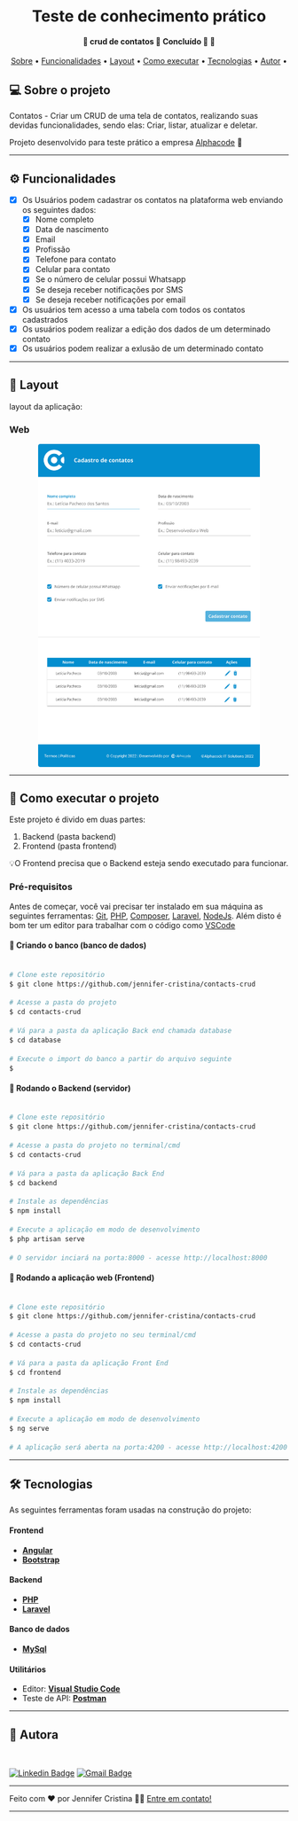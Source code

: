 <h1 align="center">
     Teste de conhecimento prático 
</h1>

<h4 align="center"> 
	🚧  crud de contatos 🚀 Concluído 🚀 🚧
</h4>

<p align="center">
 <a href="#-sobre-o-projeto">Sobre</a> •
 <a href="#-funcionalidades">Funcionalidades</a> •
 <a href="#-layout">Layout</a> • 
 <a href="#-como-executar-o-projeto">Como executar</a> • 
 <a href="#-tecnologias">Tecnologias</a> • 
 <a href="#-autor">Autor</a> • 
</p>


## 💻 Sobre o projeto

Contatos - Criar um CRUD de uma tela de contatos, realizando suas devidas funcionalidades, sendo elas: Criar, listar, atualizar e deletar.


Projeto desenvolvido para teste prático a empresa [Alphacode](https://site.alphacode.com.br/) :office:

---

## ⚙️ Funcionalidades

- [x] Os Usuários podem cadastrar os contatos na plataforma web enviando os seguintes dados:
  - [x] Nome completo
  - [x] Data de nascimento
  - [x] Email
  - [x] Profissão
  - [x] Telefone para contato
  - [x] Celular para contato
  - [x] Se o número de celular possui Whatsapp 
  - [x] Se deseja receber notificações por SMS
  - [x] Se deseja receber notificações por email

- [x] Os usuários tem acesso a uma tabela com todos os contatos cadastrados
- [x] Os usuários podem realizar a edição dos dados de um determinado contato
- [x] Os usuários podem realizar a exlusão de um determinado contato

---

## 🎨 Layout

layout da aplicação:

### Web

<p align="center" style="display: flex; align-items: flex-start; justify-content: center;">
  <img alt="layout" title="#layout" src="./frontend/src/assets/wireframe.jpg" width="400px">
</p>

---

## 🚀 Como executar o projeto

Este projeto é divido em duas partes:
1. Backend (pasta backend) 
2. Frontend (pasta frontend)

💡O Frontend precisa que o Backend esteja sendo executado para funcionar.

### Pré-requisitos

Antes de começar, você vai precisar ter instalado em sua máquina as seguintes ferramentas:
[Git](https://git-scm.com), [PHP](https://www.php.net/), [Composer](https://getcomposer.org/), [Laravel](https://laravel.com/), [NodeJs](https://nodejs.org/en). 
Além disto é bom ter um editor para trabalhar com o código como [VSCode](https://code.visualstudio.com/)

#### 🎲 Criando o banco (banco de dados)

```bash

# Clone este repositório
$ git clone https://github.com/jennifer-cristina/contacts-crud

# Acesse a pasta do projeto
$ cd contacts-crud

# Vá para a pasta da aplicação Back end chamada database
$ cd database

# Execute o import do banco a partir do arquivo seguinte
$ 

```

#### 🎲 Rodando o Backend (servidor)

```bash

# Clone este repositório
$ git clone https://github.com/jennifer-cristina/contacts-crud

# Acesse a pasta do projeto no terminal/cmd
$ cd contacts-crud

# Vá para a pasta da aplicação Back End
$ cd backend

# Instale as dependências
$ npm install

# Execute a aplicação em modo de desenvolvimento
$ php artisan serve

# O servidor inciará na porta:8000 - acesse http://localhost:8000 

```

#### 🧭 Rodando a aplicação web (Frontend)

```bash

# Clone este repositório
$ git clone https://github.com/jennifer-cristina/contacts-crud

# Acesse a pasta do projeto no seu terminal/cmd
$ cd contacts-crud

# Vá para a pasta da aplicação Front End
$ cd frontend

# Instale as dependências
$ npm install

# Execute a aplicação em modo de desenvolvimento
$ ng serve

# A aplicação será aberta na porta:4200 - acesse http://localhost:4200

```

---

## 🛠 Tecnologias

As seguintes ferramentas foram usadas na construção do projeto:

#### **Frontend**

-   **[Angular](https://angular.io/)**
-   **[Bootstrap](https://getbootstrap.com/)**

#### **Backend**

-   **[PHP](https://www.php.net/)**
-   **[Laravel](https://laravel.com/)**

#### **Banco de dados**

- **[MySql](https://www.mysql.com/)**

#### **Utilitários**

-   Editor:  **[Visual Studio Code](https://code.visualstudio.com/)**
-   Teste de API:  **[Postman](https://www.postman.com/)**

---

## 🦸 Autora

<a href="https://github.com/jennifer-cristina">
 <img style="border-radius: 50%;" src="./frontend/src/assets/profile.jpg" width="200px;" alt=""/>

[![Linkedin Badge](https://img.shields.io/badge/-Jennifer-blue?style=flat-square&logo=Linkedin&logoColor=white&link=https://www.linkedin.com/in/jennifer-cristina-221437207/)](https://www.linkedin.com/in/jennifer-cristina-221437207/) 
[![Gmail Badge](https://img.shields.io/badge/-cristin4.jennifer@gmail.com-c14438?style=flat-square&logo=Gmail&logoColor=white&link=mailto:cristin4.jennifer@gmail.com)](mailto:cristin4.jennifer@gmail.com)

---

Feito com ❤️ por Jennifer Cristina 👋🏽 [Entre em contato!](https://www.linkedin.com/in/jennifer-cristina/)

---
